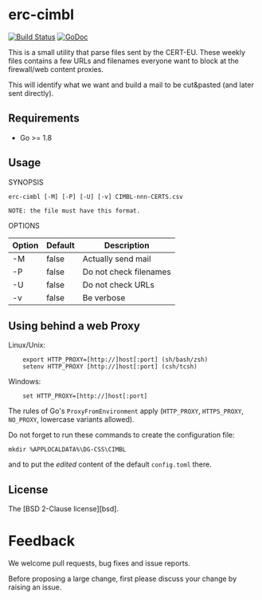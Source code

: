 erc-cimbl
============

[![Build Status](https://travis-ci.org/keltia/erc-cimbl.svg?branch=master)](https://travis-ci.org/keltia/erc-cimbl)
[![GoDoc](http://godoc.org/github.com/keltia/erc-cimbl?status.svg)](http://godoc.org/github.com/keltia/erc-cimbl)

This is a small utility that parse files sent by the CERT-EU.  These weekly files contains a few URLs and filenames everyone want to block at the firewall/web content proxies.

This will identify what we want and build a mail to be cut&pasted (and later sent directly).

## Requirements

* Go >= 1.8

## Usage

SYNOPSIS
```
erc-cimbl [-M] [-P] [-U] [-v] CIMBL-nnn-CERTS.csv

NOTE: the file must have this format.
```

OPTIONS

| Option  | Default | Description|
| ------- |---------|------------|
| -M      | false   | Actually send mail | ** NOT IMPLEMENTED **
| -P      | false   | Do not check filenames |
| -U      | false   | Do not check URLs |
| -v      | false   | Be verbose |

## Using behind a web Proxy

Linux/Unix:
```
    export HTTP_PROXY=[http://]host[:port] (sh/bash/zsh)
    setenv HTTP_PROXY [http://]host[:port] (csh/tcsh)
```

Windows:
```
    set HTTP_PROXY=[http://]host[:port]
```

The rules of Go's `ProxyFromEnvironment` apply (`HTTP_PROXY`, `HTTPS_PROXY`, `NO_PROXY`, lowercase variants allowed).

Do not forget to run these commands to create the configuration file:

    mkdir %APPLOCALDATA%\DG-CSS\CIMBL

and to put the *edited* content of the default `config.toml` there.

## License

The [BSD 2-Clause license][bsd].

# Feedback

We welcome pull requests, bug fixes and issue reports.

Before proposing a large change, first please discuss your change by raising an issue.
